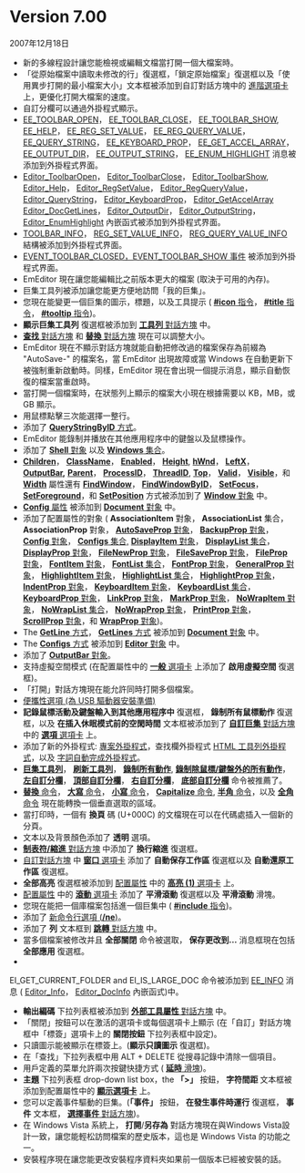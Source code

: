 # Version 7.00

2007年12月18日

- 新的多線程設計讓您能檢視或編輯文檔當打開一個大檔案時。
- 「從原始檔案中讀取未修改的行」復選框，「鎖定原始檔案」復選框以及「使用異步打開的最小檔案大小」文本框被添加到自訂對話方塊中的 [進階選項卡](../dlg/customize/advanced/index) 上，更優化打開大檔案的速度。
- 自訂分欄可以通過外掛程式顯示。
- [EE\_TOOLBAR\_OPEN](../plugin/message/ee_toolbar_open)， [EE\_TOOLBAR\_CLOSE](../plugin/message/ee_toolbar_close)， [EE\_TOOLBAR\_SHOW](../plugin/message/ee_toolbar_show),
[EE\_HELP](../plugin/message/ee_help)， [EE\_REG\_SET\_VALUE](../plugin/message/ee_reg_set_value)， [EE\_REG\_QUERY\_VALUE](../plugin/message/ee_reg_query_value)， [EE\_QUERY\_STRING](../plugin/message/ee_query_string)，
[EE\_KEYBOARD\_PROP](../plugin/message/ee_keyboard_prop)， [EE\_GET\_ACCEL\_ARRAY](../plugin/message/ee_get_accel_array)， [EE\_OUTPUT\_DIR](../plugin/message/ee_output_dir)，
[EE\_OUTPUT\_STRING](../plugin/message/ee_output_string)， [EE\_ENUM\_HIGHLIGHT](../plugin/message/ee_enum_highlight) 消息被添加到外掛程式界面。
- [Editor\_ToolbarOpen](../plugin/macro/editor_toolbaropen)， [Editor\_ToolbarClose](../plugin/macro/editor_toolbarclose)， [Editor\_ToolbarShow](../plugin/macro/editor_toolbarshow),
[Editor\_Help](../plugin/macro/editor_help)， [Editor\_RegSetValue](../plugin/macro/editor_regsetvalue)， [Editor\_RegQueryValue](../plugin/macro/editor_regqueryvalue)， [Editor\_QueryString](../plugin/macro/editor_querystring)，
[Editor\_KeyboardProp](../plugin/macro/editor_keyboardprop)， [Editor\_GetAccelArray](../plugin/macro/editor_getaccelarray) [Editor\_DocGetLines](../plugin/macro/editor_docgetlines)，
[Editor\_OutputDir](../plugin/macro/editor_outputdir)， [Editor\_OutputString](../plugin/macro/editor_outputstring)， [Editor\_EnumHighlight](../plugin/macro/editor_enumhighlight) 內嵌函式被添加到外掛程式界面。
- [TOOLBAR\_INFO](../plugin/structure/toolbar_info)， [REG\_SET\_VALUE\_INFO](../plugin/structure/reg_set_value_info)， [REG\_QUERY\_VALUE\_INFO](../plugin/structure/reg_query_value_info) 結構被添加到外掛程式界面。
- [EVENT\_TOOLBAR\_CLOSED，EVENT\_TOOLBAR\_SHOW 事件](../plugin/event/index) 被添加到外掛程式界面。
- EmEditor 現在讓您能編輯比之前版本更大的檔案 (取決于可用的內存)。
- 巨集工具列被添加讓您能更方便地訪問「我的巨集」。
- 您現在能變更一個巨集的圖示，標題，以及工具提示 ( [**#icon** 指令](../macro/directive/icon)， [**#title** 指令](../macro/directive/title)， [**#tooltip** 指令](../macro/directive/tooltip))。
- **顯示巨集工具列** 復選框被添加到 [**工具列** 對話方塊](../dlg/toolbars/index) 中。
- [**查找** 對話方塊](../dlg/find/index) 和 [**替換** 對話方塊](../dlg/replace/index) 現在可以調整大小。
- EmEditor 現在不顯示對話方塊就能自動把修改過的檔案保存為前綴為 "AutoSave-" 的檔案名，當 EmEditor 出現故障或當 Windows 在自動更新下被強制重新啟動時。同樣，EmEditor 現在會出現一個提示消息，顯示自動恢復的檔案當重啟時。
- 當打開一個檔案時，在狀態列上顯示的檔案大小現在根據需要以 KB，MB，或 GB 顯示。
- 用鼠標點擊三次能選擇一整行。
- 添加了 [**QueryStringByID** 方式](../macro/editor/editor_querystringbyid)。
- EmEditor 能錄制并播放在其他應用程序中的鍵盤以及鼠標操作。
- 添加了 [**Shell** 對象](../macro/shell/index) 以及 [**Windows** 集合](../macro/windows/index)。
- **[Children](../macro/window/children)**， **[ClassName](../macro/window/class_name)**， **[Enabled](../macro/window/enabled)**， **[Height](../macro/window/height)**,
**[hWnd](../macro/window/hwnd)**， **[LeftX](../macro/window/leftx)**， **[OutputBar](../macro/window/output_bar),** **[Parent](../macro/window/parent)**， **[ProcessID](../macro/window/process_id)**， **[ThreadID](../macro/window/thread_id)**,
**[Top](../macro/window/top)**， **[Valid](../macro/window/valid)**， **[Visible](../macro/window/visible)**，和 **[Width](../macro/window/width)** 屬性還有 **[FindWindow](../macro/window/find_window)**，
**[FindWindowByID](../macro/window/find_window_by_id)**， **[SetFocus](../macro/window/set_focus)**， **[SetForeground](../macro/window/set_foreground)**，和 **[SetPosition](../macro/window/set_position)**
方式被添加到了 [**Window** 對象](../macro/window/index) 中。
- [**Config** 屬性](../macro/document/config) 被添加到 [**Document** 對象](../macro/document/index) 中。
- 添加了配置屬性的對象 ( **AssociationItem** 對象， **AssociationList** 集合，
**AssociationProp** 對象， [**AutoSaveProp** 對象](../macro/auto_save_prop/index)， [**BackupProp** 對象](../macro/backup_prop/index)，
[**Config** 對象](../macro/config/index)， [**Configs** 集合,](../macro/configs/index) [**DisplayItem** 對象](../macro/display_item/index)， [**DisplayList** 集合](../macro/display_list/index)，
[**DisplayProp** 對象](../macro/display_prop/index)， [**FileNewProp** 對象](../macro/file_new_prop/index)， [**FileSaveProp** 對象](../macro/file_save_prop/index)，
[**FileProp** 對象](../macro/file_prop/index)， [**FontItem** 對象](../macro/font_item/index)， [**FontList** 集合](../macro/font_list/index)， [**FontProp** 對象](../macro/font_prop/index)， [**GeneralProp** 對象](../macro/general_prop/index)， [**HighlightItem** 對象](../macro/highlight_item/index)， [**HighlightList** 集合](../macro/highlight_list/index)，
[**HighlightProp** 對象](../macro/highlight_prop/index)， [**IndentProp** 對象](../macro/indent_prop/index)， [**KeyboardItem** 對象](../macro/keyboard_item/index)，
[**KeyboardList** 集合](../macro/keyboard_list/index)， [**KeyboardProp** 對象](../macro/keyboard_prop/index)， [**LinkProp** 對象](../macro/link_prop/index)，
[**MarkProp** 對象](../macro/mark_prop/index)， [**NoWrapItem** 對象](../macro/no_wrap_item/index)， [**NoWrapList** 集合](../macro/no_wrap_list/index)，
[**NoWrapProp** 對象](../macro/no_wrap_prop/index)， [**PrintProp** 對象](../macro/print_prop/index)， [**ScrollProp** 對象](../macro/scroll_prop/index)，和
[**WrapProp** 對象](../macro/wrap_prop/index))。
- The [**GetLine** 方式](../macro/document/getline)， [**GetLines** 方式](../macro/document/getlines) 被添加到 [**Document** 對象](../macro/document/index) 中。
- The [**Configs** 方式](../macro/editor/configs) 被添加到 [**Editor** 對象](../macro/editor/index) 中。
- 添加了 [**OutputBar** 對象](../macro/output_bar/index)。
- 支持虛擬空間模式 (在配置屬性中的 [**一般** 選項卡](../dlg/properties/general/index) 上添加了 **啟用虛擬空間** 復選框)。
- 「打開」對話方塊現在能允許同時打開多個檔案。
- [便攜性選項 (為 USB 驅動器安裝準備)](../features/portable)
- **記錄鼠標活動及鍵盤輸入到其他應用程序中** 復選框， **錄制所有鼠標動作** 復選框，以及 **在插入休眠模式前的空閑時間** 文本框被添加到了 [**自訂巨集** 對話方塊](../dlg/macro_customize/index) 中的 [**選項** 選項卡](../dlg/macro_customize/options/index) 上。
- 添加了新的外掛程式: [專案外掛程式](../howto/plugin/plugin_projects)，查找欄外掛程式 [HTML 工具列外掛程式](../howto/plugin/plugin_htmlbar)，以及 [字詞自動完成外掛程式](../howto/plugin/plugin_wordcomplete)。
- [**巨集工具列**](../cmd/view/show_macros_bar)， [**刷新工具列**](../cmd/view/refresh_toolbars)， **[錄制所有動作](../cmd/macros/record_mouse)**,
**[錄制除鼠標/鍵盤外的所有動作](../cmd/macros/record_no_mouse)**， **[左自訂分欄](../cmd/window/left_custom_bar)**， **[頂部自訂分欄](../cmd/window/top_custom_bar)**， **[右自訂分欄](../cmd/window/right_custom_bar)**， **[底部自訂分欄](../cmd/window/bottom_custom_bar)** 命令被推薦了。
- [**替換** 命令](../cmd/search/edit_replace)，
[**大寫** 命令](../cmd/convert/make_upper)，
[**小寫** 命令](../cmd/convert/make_lower)，
[**Capitalize** 命令](../cmd/convert/capitalize), [**半角** 命令](../cmd/convert/zen_to_han)，以及 [**全角** 命令](../cmd/convert/han_to_zen) 現在能轉換一個垂直選取的區域。
- 當打印時，一個有 **換頁** 碼 (U+000C) 的文檔現在可以在代碼處插入一個新的分頁。
- 文本以及背景顏色添加了 **透明** 選項。
- [**制表符/縮進** 對話方塊](../dlg/properties/general/indent/index) 中添加了 **換行縮進** 復選框。
- [自訂對話方塊](../dlg/customize/index) 中 [**窗口** 選項卡](../dlg/customize/window/index) 添加了 **自動保存工作區** 復選框以及 **自動還原工作區** 復選框。
- **全部高亮** 復選框被添加到 [配置屬性](../dlg/properties/index) 中的 [**高亮 (1)** 選項卡](../dlg/properties/highlight1/index) 上。
- [配置屬性](../dlg/properties/index) 中的 [**滾動** 選項卡](../dlg/properties/scroll/index) 添加了 **平滑滾動** 復選框以及 **平滑滾動** 滑塊。
- 您現在能把一個庫檔案包括進一個巨集中 ( [**#include** 指令](../macro/directive/include))。
- 添加了 [新命令行選項 (**/ne**)](../howto/file/file_commandline)。
- 添加了 **列** 文本框到 [**跳轉** 對話方塊](../dlg/jump/index) 中。
- 當多個檔案被修改并且 **全部關閉** 命令被選取， **保存更改到...** 消息框現在包括 **全部應用** 復選框。
-
EI\_GET\_CURRENT\_FOLDER and EI\_IS\_LARGE\_DOC 命令被添加到
[EE\_INFO](../plugin/message/ee_info) 消息 ( [Editor\_Info](../plugin/macro/editor_info)， [Editor\_DocInfo](../plugin/macro/editor_docinfo) 內嵌函式)中。
- **輸出編碼** 下拉列表框被添加到 [**外部工具屬性** 對話方塊](../dlg/tools/properties/index) 中。
- 「關閉」按鈕可以在激活的選項卡或每個選項卡上顯示 (在「自訂」對話方塊框中「標簽」選項卡上的 **關閉按鈕** 下拉列表框中設定)。
- 只讀圖示能被顯示在標簽上。(**顯示只讀圖示** 復選框)。
- 在「查找」下拉列表框中用 ALT + DELETE 從搜尋記錄中清除一個項目。
- 用戶定義的菜單允許兩次按鍵快捷方式 ( [**延時** 滑塊](../dlg/menus/index))。
- **主題** 下拉列表框 drop-down list box，the **「>」** 按鈕， **字符間距** 文本框被添加到配置屬性中的 **[顯示選項卡](../dlg/properties/display/index)** 上。
- 您可以定義事件驅動的巨集。(**「事件」** 按鈕， **在發生事件時運行** 復選框， **事件** 文本框， [**選擇事件** 對話方塊](../dlg/macro_customize/my_macros/select_events/index))。
- 在 Windows Vista 系統上， **打開**/**另存為** 對話方塊現在與Windows Vista設計一致，讓您能輕松訪問檔案的歷史版本，這也是 Windows Vista 的功能之一。
- 安裝程序現在讓您能更改安裝程序資料夾如果前一個版本已經被安裝的話。
